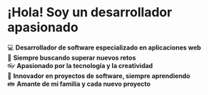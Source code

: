 

# ¡Hola! Soy un desarrollador apasionado

:computer: **Desarrollador de software especializado en aplicaciones web**  
:pencil: **Siempre buscando superar nuevos retos**  
:eyeglasses: **Apasionado por la tecnología y la creatividad**  
:rocket: **Innovador en proyectos de software, siempre aprendiendo**  
:family: **Amante de mi familia y cada nuevo proyecto**

<!--RECENT_ACTIVITY:start-->
<!--RECENT_ACTIVITY:last_update-->
